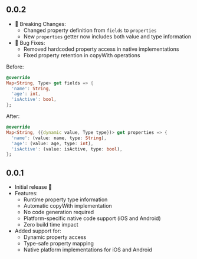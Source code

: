 ## 0.0.2

* 🔧 Breaking Changes:
  - Changed property definition from `fields` to `properties`
  - New `properties` getter now includes both value and type information
* 🐛 Bug Fixes:
  - Removed hardcoded property access in native implementations
  - Fixed property retention in copyWith operations

Before:
```dart
@override
Map<String, Type> get fields => {
  'name': String,
  'age': int,
  'isActive': bool,
};
```

After:
```dart
@override
Map<String, ({dynamic value, Type type})> get properties => {
  'name': (value: name, type: String),
  'age': (value: age, type: int),
  'isActive': (value: isActive, type: bool),
};
```

## 0.0.1

* Initial release 🎉
* Features:
  - Runtime property type information
  - Automatic copyWith implementation
  - No code generation required
  - Platform-specific native code support (iOS and Android)
  - Zero build time impact
* Added support for:
  - Dynamic property access
  - Type-safe property mapping
  - Native platform implementations for iOS and Android
